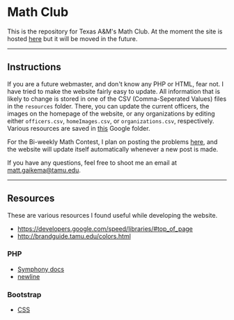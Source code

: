 # Math Club
This is the repository for Texas A&M's Math Club.
At the moment the site is hosted [here](https://peaceful-atoll-84937.herokuapp.com/) but it will be moved in the future.

---

## Instructions
If you are a future webmaster, and don't know any PHP or HTML, fear not.
I have tried to make the website fairly easy to update.
All information that is likely to change is stored 
in one of the CSV (Comma-Seperated Values) files
in the `resources` folder.
There, you can update the current officers, 
the images on the homepage of the website,
or any organizations by editing either
`officers.csv`, `homeImages.csv`, or `organizations.csv`, respectively.
Various resources are saved in [this](https://drive.google.com/folderview?id=0BwjQwHPO5djrc1pvVFlxOUR4V3M&usp=sharing)
Google folder.

For the Bi-weekly Math Contest, I plan on posting the problems [here](http://mathclubtamu.blogspot.com/),
and the website will update itself automatically whenever a new post is made.

If you have any questions, feel free to shoot me an email at [matt.gaikema@tamu.edu](mailto:matt.gaikema@tamu.edu).

---

## Resources
These are various resources I found useful while developing the website.

* https://developers.google.com/speed/libraries/#top_of_page
* http://brandguide.tamu.edu/colors.html

### PHP
* [Symphony docs](https://symfony.com/pdf/Symfony_components_3.0.pdf?v=4)
* [newline](http://stackoverflow.com/a/20749472/5415895)

### Bootstrap
* [CSS](http://getbootstrap.com/css/)